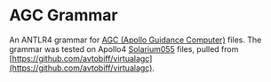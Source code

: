 # AGC Grammar

An ANTLR4 grammar for [AGC (Apollo Guidance Computer)](http://www.ibiblio.org/apollo/) files.
The grammar was tested on Apollo4 [Solarium055](http://www.ibiblio.org/apollo/listings/Solarium055/) files,
pulled from [https://github.com/avtobiff/virtualagc](https://github.com/avtobiff/virtualagc).
